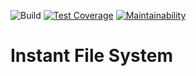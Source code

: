 ![Build](https://travis-ci.org/chemistry-sourabh/ifs.svg?branch=master)
[![Test Coverage](https://api.codeclimate.com/v1/badges/ec9cde84450259cc1afe/test_coverage)](https://codeclimate.com/github/chemistry-sourabh/ifs/test_coverage)
[![Maintainability](https://api.codeclimate.com/v1/badges/ec9cde84450259cc1afe/maintainability)](https://codeclimate.com/github/chemistry-sourabh/ifs/maintainability)

# Instant File System
